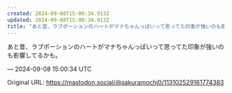 ```yaml
---
created: 2024-09-08T15:00:34.913Z
updated: 2024-09-08T15:00:34.913Z
title: "あと昔、ラブポーションのハートがマナちゃんっぽいって思ってた印象が強いのも影響してるかも。[...]"
---
```


<p>あと昔、ラブポーションのハートがマナちゃんっぽいって思ってた印象が強いのも影響してるかも。</p>

&mdash; 2024-09-08 15:00:34 UTC

Original URL: https://mastodon.social/@sakuramochi0/113102529161774383
